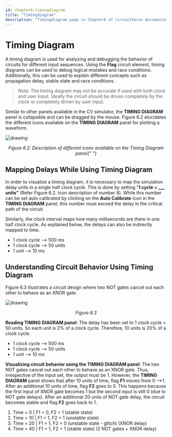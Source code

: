 ```yaml
---
id: chapter6-timingdiagram
title: "Timingdiagram"
description: "Timingdiagram page in Chapter6 of CircuitVerse documentation."
---
```


# Timing Diagram

A timing diagram is used for analyzing and debugging the behavior of circuits for different input sequences. Using the **Flag** circuit element, timing diagrams can be used to debug logical mistakes and race conditions. Additionally, this can be used to explain different concepts such as propagation delay, stable state and race conditions.

> Note: The timing diagram may not be accurate if used with both clock and user input. Ideally the circuit should be driven completely by the clock or completely driven by user input.

Similar to other panels available in the CV simulator, the **TIMING DIAGRAM** panel is collapsible and can be dragged by the mouse. Figure 6.2 elucidates the different icons available on the **TIMING DIAGRAM** panel for plotting a waveform.

![drawing](/img/img_chapter6/6.2.png)

<div align="center">
  <em>
    Figure 6.2: Description of different icons available on the Timing Diagram
    panel{" "}
  </em>
</div>

## Mapping Delays While Using Timing Diagram

In order to visualize a timing diagram, it is necessary to map the simulation delay units in a single half clock cycle. This is done by setting “**1 cycle = \_\_\_ units”** (Refer Figure 6.2. Icon description of number 8). While this number can be set auto calibrated by clicking on the **Auto Calibrate** icon in the **TIMING DIAGRAM** panel, this number must exceed the delay in the critical path of the circuit.

Similarly, the clock interval maps how many milliseconds are there in one half clock cycle. As explained below, the delays can also be indirectly mapped to time.

- 1 clock cycle --> 500 ms
- 1 clock cycle --> 50 units
- 1 unit --> 10 ms

## Understanding Circuit Behavior Using Timing Diagram

Figure 6.3 illustrates a circuit design where two NOT gates cancel out each other to behave as an XNOR gate.

![drawing](/img/img_chapter6/6.3.png)

<div align="center">
  <em>Figure 6.3</em>
</div>

**Reading **TIMING DIAGRAM** panel**: The delay has been set to 1 clock cycle = 50 units. So each unit is 2% of a clock cycle. Therefore, 10 units is 20% of a clock cycle.

- 1 clock cycle --> 500 ms
- 1 clock cycle --> 50 units
- 1 unit --> 10 ms

**Visualizing circuit behavior using the **TIMING DIAGRAM** panel**: The two NOT gates cancel out each other to behave as an XNOR gate. Thus, irrespective of the input set, the output must be 1. However, the **TIMING DIAGRAM** panel shows that after 10 units of time, flag **F1** moves from 0 -->1. After an additional 10 units of time, flag **F2** goes to 0. This happens because the first input of XNOR gate becomes 1 but the second input is still 0 (due to NOT gate delays). After an additional 20 units of NOT gate delay, the circuit becomes stable and flag **F2** goes back to 1.

1. Time = 0 | F1 = 0, F2 = 1 (stable state)
2. Time = 10 | F1 = 1, F2 = 1 (unstable state)
3. Time = 20 | F1 = 1, F2 = 0 (unstable state - glitch) (XNOR delay)
4. Time = 40 | F1 = 1, F2 = 1 (stable state) (2 NOT gates + XNOR delay)
